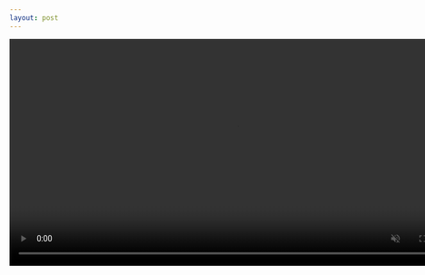 ```yaml
---
layout: post
---
```

<video id="video" width="800" controls="" preload="metadata" muted >
<source id="mp4" src="http://files.qdi5.com/9%EF%BC%9A%E5%AD%A6%E4%BC%9A%E8%B5%84%E4%BA%A7%E9%85%8D%E7%BD%AE%EF%BC%8C%E8%A7%84%E5%88%92%E8%87%AA%E5%B7%B1%E7%9A%84%E4%BF%9D%E9%99%A9%E4%BF%9D%E9%A2%9D.mp4" type="video/mp4">
